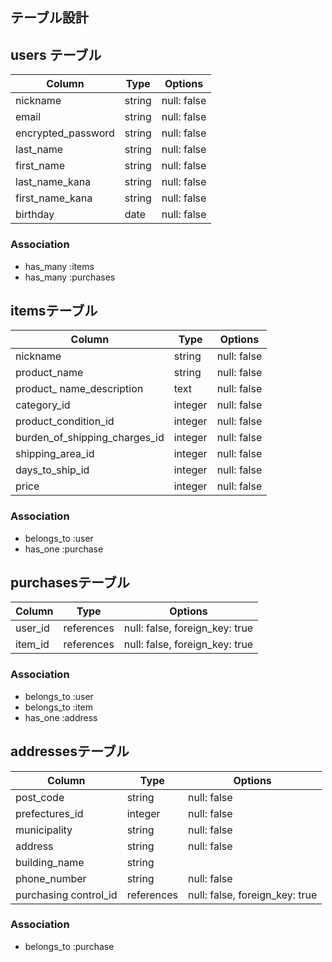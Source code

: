 ## テーブル設計

## users テーブル

| Column             | Type       | Options     |
| ------             | ---------- | ------------|
| nickname           | string     | null: false |
| email              | string     | null: false |
| encrypted_password | string     | null: false |
| last_name          | string     | null: false |
| first_name         | string     | null: false |
| last_name_kana     | string     | null: false |
| first_name_kana    | string     | null: false |
| birthday           | date       | null: false |

### Association
- has_many :items
- has_many :purchases
<!-- has_manyの場合は複数形 -->

## itemsテーブル

| Column                        | Type       | Options                        |
| ------                        | ---------- | ------------------------------ |
| nickname                      | string     | null: false                    |
| product_name                  | string     | null: false                    |
| product_ name_description     | text       | null: false                    |
| category_id                   | integer    | null: false                    |
| product_condition_id          | integer    | null: false                    |
| burden_of_shipping_charges_id | integer    | null: false                    |
| shipping_area_id              | integer    | null: false                    |
| days_to_ship_id               | integer    | null: false                    |
| price                         | integer    | null: false                    |


### Association
- belongs_to :user
- has_one :purchase


## purchasesテーブル
<!-- テーブル名は複数形 -->

| Column            | Type       | Options                        |
| ------            | ---------- | ------------------------------ |
| user_id           | references | null: false, foreign_key: true |
| item_id           | references | null: false, foreign_key: true |
<!-- 外部キーを保存するカラムはreferences型かinteger型 -->
### Association
- belongs_to :user
- belongs_to :item
- has_one :address

## addressesテーブル

| Column                | Type       | Options                        |
| ------                | ---------- | ------------------------------ |
| post_code             | string     | null: false                    |
| prefectures_id        | integer    | null: false                    |
| municipality          | string     | null: false                    |
| address               | string     | null: false                    |
| building_name         | string     |                                |
| phone_number          | string     | null: false                    |
| purchasing control_id | references | null: false, foreign_key: true |


### Association
- belongs_to :purchase

